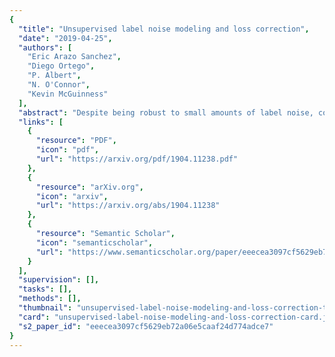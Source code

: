 ```yaml
---
{
  "title": "Unsupervised label noise modeling and loss correction",
  "date": "2019-04-25",
  "authors": [
    "Eric Arazo Sanchez",
    "Diego Ortego",
    "P. Albert",
    "N. O'Connor",
    "Kevin McGuinness"
  ],
  "abstract": "Despite being robust to small amounts of label noise, convolutional neural networks trained with stochastic gradient methods have been shown to easily fit random labels. When there are a mixture of correct and mislabelled targets, networks \ntend to fit the former before the latter. This suggests using a suitable two-component mixture model as an unsupervised generative model of sample loss values during training to allow online estimation of the probability that a sample is mislabelled. Specifically, we propose a beta mixture to estimate this probability and correct the loss by relying on the network prediction (the so-called bootstrapping loss). We further adapt mixup augmentation to drive our approach a step further. Experiments on CIFAR-10/100 and TinyImageNet demonstrate a robustness to label noise that substantially outperforms recent state-of-the-art. Source code is available at https://git.io/fjsvE and Appendix at https://arxiv.org/abs/1904.11238.",
  "links": [
    {
      "resource": "PDF",
      "icon": "pdf",
      "url": "https://arxiv.org/pdf/1904.11238.pdf"
    },
    {
      "resource": "arXiv.org",
      "icon": "arxiv",
      "url": "https://arxiv.org/abs/1904.11238"
    },
    {
      "resource": "Semantic Scholar",
      "icon": "semanticscholar",
      "url": "https://www.semanticscholar.org/paper/eeecea3097cf5629eb72a06e5caaf24d774adce7"
    }
  ],
  "supervision": [],
  "tasks": [],
  "methods": [],
  "thumbnail": "unsupervised-label-noise-modeling-and-loss-correction-thumb.jpg",
  "card": "unsupervised-label-noise-modeling-and-loss-correction-card.jpg",
  "s2_paper_id": "eeecea3097cf5629eb72a06e5caaf24d774adce7"
}
---
```



